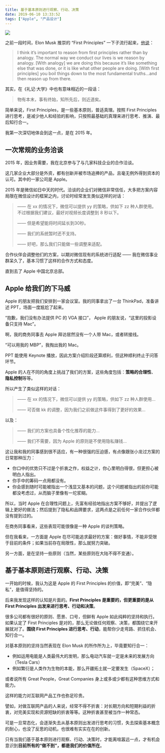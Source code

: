 ```yaml
---
title: 基于基本原则进行观察、行动、决策
date: 2019-06-10 13:33:52
tags: ["Apple", "产品设计"]
---
```


![](https://mmbiz.qpic.cn/mmbiz_jpg/B21yuDVicPmHcadCNiat8mmuxaFZXace4WCJllQ9kAspvDnqPxBUtkKsZBW5WmiaRLrspNF1Rdjr1rumc8ln3BBQA/640?wx_fmt=jpeg&tp=webp&wxfrom=5&wx_lazy=1&wx_co=1)


之前一段时间，Elon Musk 推崇的 “First Principles” 一下子流行起来，[他说](https://www.goodreads.com/quotes/7258771-i-think-it-s-important-to-reason-from-first-principles-rather "Elon Musk 的 First Principles")：

> I think it’s important to reason from first principles rather than by analogy. The normal way we conduct our lives is we reason by analogy. [With analogy] we are doing this because it’s like something else that was done, or it is like what other people are doing. [With first principles] you boil things down to the most fundamental truths…and then reason up from there.

其实，在《礼记·大学》中也有意味相近的一段话：

> 物有本末，事有终始，知所先后，则近道矣。

简单来说，First Principles，是一些基本原则，普适真理。按照 First Principles 进行思考，是减少他人和经验的影响，只按照最基础的真理来进行思考、推演、最后知行合一。

我第一次深切地体会到这一点，是在 2015 年。

## 一次常规的业务洽谈 

2015 年，因业务需要，我在北京参与了与几家科技企业的合作洽谈。

这几家企业大部分是外资，都有创新并被市场追捧的产品，且毫无例外得到资本的认可。其中的一家公司是 Apple。

2015 年是微信如日中天的时代。洽谈的企业们对微信非常信任，大多把方案内容局限在微信设计的框架之内，讨论时经常发生类似这样的对话：

> —— 在 xx 的情况下，微信可以提供 yy 的策略，供如下 zz 种人群使用。不过根据我们建议，最好对视频长度调整到 8 秒以下。
> 
> —— 但是希望能将时间延长到30秒。
> 
> —— 我们的系统暂时还不支持。
> 
> —— 好吧，那么我们只能做一些调整来适配。

合作伙伴会调整他们的方案，以期对微信现有的系统进行适配 —— 我在微信事业群呆久了，基本习惯了这样的合作方式和态度。

直到去了 Apple 中国北京总部。

## Apple 给我们的下马威

Apple 的朋友把我们安排到一家会议室。我的同事拿出了一台 ThinkPad，准备讲述 PPT，场面一度尴尬了起来。

“抱歉，我们没有办法提供 PC 的 VGA 接口”， Apple 的朋友说，“这里的投影设备只支持 Mac”。

啊，我的商务同事去 Apple 拜访居然没有一个人带 Mac，或者转接线。

“可以用我的 MBP”，我掏出我的 Mac。

PPT 能使用 Keynote 播放，因此方案介绍阶段还算顺利，但这种顺利终止于问答环节。

Apple 的人在不同的角度上挑战了我们的方案，这些角度包括：**策略的合理性**、**隐私控制**等等。

所以产生了类似这样的对话：

> —— 在 xx 的情况下，微信可以提供 yy 的策略，供如下 zz 种人群使用…
> 
> —— 可否做 kk 的调整，因为我们之前做这件事得到了更好的效果…

以及：

> —— 我们的方案也具备个性化推荐的能力…
> 
> —— 我们不需要，因为 Apple 的原则是不使用隐私赚钱…

这让我和我的同事感到很不适应，有一种很强的压迫感，有点像跟张小龙过方案的日常那种压力：

- 你口中的优势只不过是个折衷之作，权益之计，你心里明白得很，但更担心被明白人指出。
- 你手中的筹码一点用都没有。
- 你会感到随时可能被指出一个浅显又基本的问题，这个问题被指出的前你可能都没考虑过，从而脑子里像有一坨浆糊。

所以，当时 Apple 在合理性问题上，先富有经验地指出方案不够好，并提出了逻辑上更好的做法；然后提到了隐私和品牌要求，这两点是之前任何一家合作伙伴都没有提到过的。

在商务同事看来，这些表现可能很像是一种 Apple 的谈判策略。

但在我看来，一方面是 Apple 在尽可能追求最好的方案：做好事情，不能非受限于目前的条件；如果当前存在局限性，那么就努力突破。

另一方面，是在坚持一些原则（当然，某些原则在大陆不得不变通）。

## 基于基本原则进行观察、行动、决策

一开始的时候，我认为这是 Apple 的 First Principles 的价值，即“完美”、“隐私”，是值得坚持的。

后来我发现这样的认知是片面的。**First Principles 是重要的，但更重要的是从 First Principles 出发来进行思考、行动和决策**。

很多公司都有很好的原则、愿景、口号，但鲜有 Apple 如此纯粹的坚持和执行。如果认定了 First Principles 是对的，那么无论做任何观察、决策，都围绕它来开展就对了。**围绕 First Principles 进行思考、行动**，能帮你少走弯路、抓住机会、知行合一。

对基本原则的坚持当然表现在 Elon Musk 的所作所为上，毕竟要知行合一：

- 例如运用电能是人类最伟大的发明，那么电动汽车就一定是未来的发展方向（Tesla Cars）
- 例如繁衍是人类作为生物的本能，那么开疆拓土就一定要发生（SpaceX）；

或者说所有 Great People，Great Companies 身上或多或少都有这种思维方式和能力。

这样的能力对互联网产品工作也弥足珍贵。

譬如，对做互联网产品的人来说，经常不得不折衷：对长期方向和短期利益的折衷，对完美实现和资源短缺的折衷等等。这种折衷甚至被当作一种常态。

可是一旦常态化，会逐渐失去从基本原则出发进行思考的习惯，失去探索基本概念的耐心，也没了反思的动机，也很难有实实在在的创新。

只有当我们基于基本原则进行观察、行动、决策时，才能离喧嚣远一点，才有机会意识到**目前所有的“做不到”，都是我们的价值所在**。




